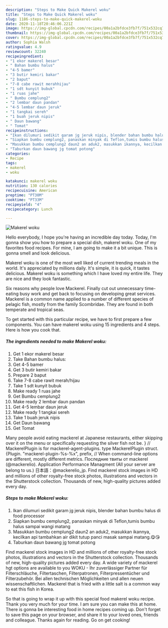 ```yaml
---
description: "Steps to Make Quick Makerel woku"
title: "Steps to Make Quick Makerel woku"
slug: 1186-steps-to-make-quick-makerel-woku
date: 2020-11-18T20:46:06.221Z
image: https://img-global.cpcdn.com/recipes/00a1a2bfdce3fb7f/751x532cq70/makerel-woku-foto-resep-utama.jpg
thumbnail: https://img-global.cpcdn.com/recipes/00a1a2bfdce3fb7f/751x532cq70/makerel-woku-foto-resep-utama.jpg
cover: https://img-global.cpcdn.com/recipes/00a1a2bfdce3fb7f/751x532cq70/makerel-woku-foto-resep-utama.jpg
author: Sophia Walsh
ratingvalue: 4.9
reviewcount: 32240
recipeingredient:
- "1 ekor makerel besar"
- " Bahan bumbu halus"
- "4-5 bamer"
- "3 butir kemiri bakar"
- "2 baput"
- "7-8 cabe rawit merahhijau"
- "1 sdt kunyit bubuk"
- "1 ruas jahe"
- " Bumbu cemplung2"
- "2 lembar daun pandan"
- "4-5 lembar daun jeruk"
- "1 tangkai sereh"
- "1 buah jeruk nipis"
- " Daun bawang"
- " Tomat"
recipeinstructions:
- "Ikan dilumuri sedikit garam jg jeruk nipis, blender bahan bumbu halus di food processor"
- "Siapkan bumbu cemplung2, panaskan minyak di Teflon,tumis bumbu halus sampai wangi matang"
- "Masukkan bumbu cemplung2 daun2 an aduk2, masukkan ikannya, kecilkan api tambahkan air dikit tutup panci masak sampai matang.😋😘"
- "Taburkan daun bawang jg tomat potong"
categories:
- Recipe
tags:
- makerel
- woku

katakunci: makerel woku 
nutrition: 130 calories
recipecuisine: American
preptime: "PT30M"
cooktime: "PT33M"
recipeyield: "4"
recipecategory: Lunch

---
```



![Makerel woku](https://img-global.cpcdn.com/recipes/00a1a2bfdce3fb7f/751x532cq70/makerel-woku-foto-resep-utama.jpg)

Hello everybody, I hope you're having an incredible day today. Today, I'm gonna show you how to prepare a special dish, makerel woku. One of my favorites food recipes. For mine, I am going to make it a bit unique. This is gonna smell and look delicious.

Makerel woku is one of the most well liked of current trending meals in the world. It's appreciated by millions daily. It's simple, it is quick, it tastes delicious. Makerel woku is something which I have loved my entire life. They are nice and they look fantastic.

Six reasons why people love Mackerel. Finally cut out unnecessary time-eating busy work and get back to focusing on developing great services. Mackerel is a common name applied to a number of different species of pelagic fish, mostly from the family Scombridae. They are found in both temperate and tropical seas.


To get started with this particular recipe, we have to first prepare a few components. You can have makerel woku using 15 ingredients and 4 steps. Here is how you cook that.

<!--inarticleads1-->

##### The ingredients needed to make Makerel woku:

1. Get 1 ekor makerel besar
1. Take  Bahan bumbu halus:
1. Get 4-5 bamer
1. Get 3 butir kemiri bakar
1. Prepare 2 baput
1. Take 7-8 cabe rawit merah/hijau
1. Take 1 sdt kunyit bubuk
1. Make ready 1 ruas jahe
1. Get  Bumbu cemplung2
1. Make ready 2 lembar daun pandan
1. Get 4-5 lembar daun jeruk
1. Make ready 1 tangkai sereh
1. Take 1 buah jeruk nipis
1. Get  Daun bawang
1. Get  Tomat


Many people avoid eating mackerel at Japanese restaurants, either skipping over it on the menu or specifically requesting the silver fish not be. } // MackerelPlugin is for mackerel-agent-plugins. type MackerelPlugin struct. {Plugin. &#34;mackerel-plugin-%s-%x&#34;, prefix, // When command-line options are different, mostly different metrics. Последние твиты от mackerel (@mackerelio). Application Performance Managment (All your server are belong to us.) 日本語：@mackerelio_jp. Find mackerel stock images in HD and millions of other royalty-free stock photos, illustrations and vectors in the Shutterstock collection. Thousands of new, high-quality pictures added every day. 

<!--inarticleads2-->

##### Steps to make Makerel woku:

1. Ikan dilumuri sedikit garam jg jeruk nipis, blender bahan bumbu halus di food processor
1. Siapkan bumbu cemplung2, panaskan minyak di Teflon,tumis bumbu halus sampai wangi matang
1. Masukkan bumbu cemplung2 daun2 an aduk2, masukkan ikannya, kecilkan api tambahkan air dikit tutup panci masak sampai matang.😋😘
1. Taburkan daun bawang jg tomat potong


Find mackerel stock images in HD and millions of other royalty-free stock photos, illustrations and vectors in the Shutterstock collection. Thousands of new, high-quality pictures added every day. A wide variety of mackerel hgt options are available to you WOKU - Ihr zuverlässiger Partner für Filterschläuche, Filtertaschen, Filterpatronen, Filterpressentücher und Filterzubehör. Bei allen technischen Möglichkeiten und allen neuen wissenschaftlichen. Mackerel that is fried with a little salt is a common way to eat this fish in Korea. 

So that is going to wrap it up with this special food makerel woku recipe. Thank you very much for your time. I am sure you can make this at home. There is gonna be interesting food in home recipes coming up. Don't forget to save this page on your browser, and share it to your loved ones, friends and colleague. Thanks again for reading. Go on get cooking!
